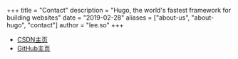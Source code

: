 +++
title = "Contact"
description = "Hugo, the world's fastest framework for building websites"
date = "2019-02-28"
aliases = ["about-us", "about-hugo", "contact"]
author = "lee.so"
+++

- [CSDN主页](https://blog.csdn.net/qq_51870267?spm=1000.2115.3001.5343)
- [GitHub主页](https://github.com/yatingliu2019)

